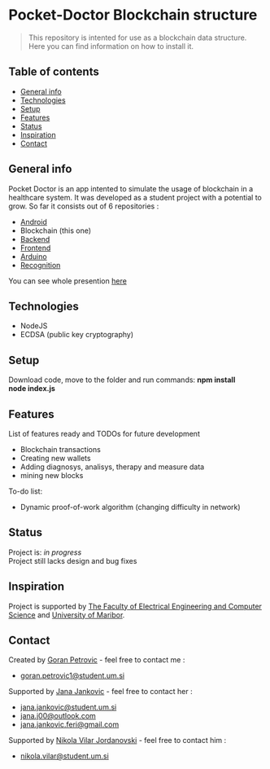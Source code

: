 # Pocket-Doctor Blockchain structure
> This repository is intented for use as a blockchain data structure. Here you can find information on how to install it.

## Table of contents
* [General info](#general-info)
* [Technologies](#technologies)
* [Setup](#setup)
* [Features](#features)
* [Status](#status)
* [Inspiration](#inspiration)
* [Contact](#contact)

## General info
Pocket Doctor is an app intented to simulate the usage of blockchain in a healthcare system. It was developed as a student project with a potential to grow. So far it consists out of 6 repositories :
* [Android](https://github.com/JanaJankovic/poc-doc-android)
* Blockchain (this one)
* [Backend](https://github.com/PetrovicGoran/poc-doc-backend)
* [Frontend](https://github.com/PetrovicGoran/poc-doc-frontend)
* [Arduino](https://github.com/JanaJankovic/poc-doc-arduino)
* [Recognition](https://github.com/JanaJankovic/poc-doc-recognition)

You can see whole presention [here](https://univerzamb-my.sharepoint.com/:p:/g/personal/jana_jankovic_student_um_si/ETQo1_cbyKlDnSKktxM6_YABnMsRZP8nEeGqBBbXq_wHtg?e=2ceRYw)

## Technologies
* NodeJS
* ECDSA (public key cryptography)

## Setup
Download code, move to the folder and run commands: 
**npm install** </br>
**node index.js <port number>** </br>

## Features
List of features ready and TODOs for future development
* Blockchain transactions
* Creating new wallets
* Adding diagnosys, analisys, therapy and measure data
* mining new blocks

To-do list:
* Dynamic proof-of-work algorithm (changing difficulty in network)

## Status
Project is: _in progress_ </br>
Project still lacks design and bug fixes

## Inspiration
Project is supported by [The Faculty of Electrical Engineering and Computer Science](https://feri.um.si/) and [University of Maribor](https://www.um.si/Strani/default.aspx).

## Contact
Created by [Goran Petrovic](https://github.com/PetrovicGoran) - feel free to contact me :
* goran.petrovic1@student.um.si

Supported by [Jana Jankovic](https://github.com/JanaJankovic) - feel free to contact her :
* jana.jankovic@student.um.si
* jana.j00@outlook.com
* jana.jankovic.feri@gmail.com

Supported by [Nikola Vilar Jordanovski](https://github.com/NikolaVilar) - feel free to contact him :
* nikola.vilar@student.um.si
